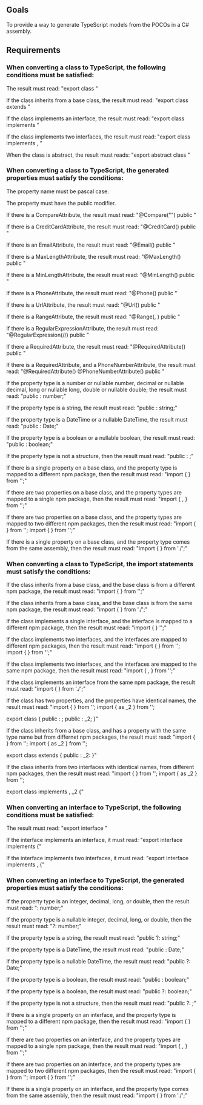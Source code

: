 ﻿## Goals
To provide a way to generate TypeScript models from the POCOs in a C# assembly.

## Requirements

### When converting a class to TypeScript, the following conditions must be satisfied:
The result must read:
"export class <class-name>"

If the class inherits from a base class, the result must read:
"export class <class-name> extends <base-class>"

If the class implements an interface, the result must read:
"export class <class-name> implements <interface-name>"

If the class implements two interfaces, the result must read:
"export class <class-name> implements <interface1>, <interface2>"

When the class is abstract, the result must reads:
"export abstract class <class-name>"

### When converting a class to TypeScript, the generated properties must satisfy the conditions:
The property name must be pascal case.

The property must have the public modifier.

If there is a CompareAttribute, the result must read:
"@Compare("<comparedProperty>") public <propertyName>"

If there is a CreditCardAttribute, the result must read:
"@CreditCard() public <propertyName>"

If there is an EmailAttribute, the result must read:
"@Email() public <propertyName>"

If there is a MaxLengthAttribute, the result must read:
"@MaxLength(<length>) public <propertyName>"

If there is a MinLengthAttribute, the result must read:
"@MinLength(<length>) public <propertyName>"

If there is a PhoneAttribute, the result must read:
"@Phone() public <propertyName>"

If there is a UrlAttribute, the result must read:
"@Url() public <propertyName>"

If there is a RangeAttribute, the result must read:
"@Range(<lower>, <upper>) public <propertyName>"

If there is a RegularExpressionAttribute, the result must read:
"@RegularExpression(/<regular-expression>/) public <propertyName>"

If there a RequiredAttribute, the result must read:
"@RequiredAttribute() public <propertyName>"

If there is a RequiredAttribute, and a PhoneNumberAttribute, the result must read:
"@RequiredAttribute() @PhoneNumberAttribute() public <propertyName>"

If the property type is a number or nullable number, decimal or nullable decimal, long or nullable long, double or nullable double; the result must read:
"public <propertyName>: number;"

If the property type is a string, the result must read:
"public <propertyName>: string;"

If the property type is a DateTime or a nullable DateTime, the result must read:
"public <propertyName>: Date;"

If the property type is a boolean or a nullable boolean, the result must read:
"public <propertyName>: boolean;"

If the property type is not a structure, then the result must read:
"public <propertyName>: <propertyType>;"

If there is a single property on a base class, and the property type is mapped to a different npm package, then the result must read:
"import { <propertyType> } from '<module-path>';"

If there are two properties on a base class, and the property types are mapped to a single npm package, then the result must read:
"import { <propertyType1>, <propertyType2> } from '<module-path>';"

If there are two properties on a base class, and the property types are mapped to two different npm packages, then the result must read:
"import { <propertyType1> } from '<module-path1>';
 import { <propertyType2> } from '<module-path2>';"

 If there is a single property on a base class, and the property type comes from the same assembly, then the result must read:
 "import { <propertyType> } from './<propertyType>';"

### When converting a class to TypeScript, the import statements must satisfy the conditions:

 If the class inherits from a base class, and the base class is from a different npm package, the result must read:
 "import { <baseClass> } from '<module-path>';"

If the class inherits from a base class, and the base class is from the same npm package, the result must read:
"import { <baseClass> } from './<baseClass>';"

If the class implements a single interface, and the interface is mapped to a different npm package, then the result must read:
"import { <interface> } '<module-path>';"

If the class implements two interfaces, and the interfaces are mapped to different npm packages, then the result must read:
"import { <interface1> } from '<module-path1>';
 import { <interface2> } from '<module-path2>';"

If the class implements two interfaces, and the interfaces are mapped to the same npm package, then the result must read:
"import { <interface1>, <interface2> } from '<module-path>';"

If the class implements an interface from the same npm package, the result must read:
"import { <interface> } from './<interface>';"

If the class has two properties, and the properties have identical names, the result must read:
"import { <property-type> } from '<module-path2>';
 import { <property-type> as <property-type>_2 } from '<module-path2>';
 
 export class <class-name> {
	public <propertyName1>: <property-type>;
	public <propertyName2>: <property-type>_2;
 }"

If the class inherits from a base class, and has a property with the same type name but from differnet npm packages, the result must read:
"import { <base-class> } from '<module-path1>';
 import { <propery-type> as <property-type>_2 } from '<module-path2>';

 export class <class-name> extends <base-class> {
	public <propertyName>: <property-type>_2:
 }"

If the class inherits from two interfaces with identical names, from different npm packages, then the result must read:
"import { <interface1> } from '<module-path1>';
 import { <interface2> as <interface2>_2 } from '<module-path2>';
 
 export class <class-name> implements <interface1>, <interface2>_2 {"

### When converting an interface to TypeScript, the following conditions must be satisfied:
The result must read:
"export interface <interface-name>"

If the interface implements an interface, it must read:
"export interface <interface-name> implements <interface> {"

If the interface implements two interfaces, it must read:
"export interface <interface-name> implements <interface1>, <interface2> {"

### When converting an interface to TypeScript, the generated properties must satisfy the conditions:
If the property type is an integer, decimal, long, or double, then the result must read:
"<propertyName>: number;"

If the property type is a nullable integer, decimal, long, or double, then the result must read:
"<propertyName>?: number;"

If the property type is a string, the result must read:
"public <propertyName>?: string;"

If the property type is a DateTime, the result must read:
"public <propertyName>: Date;"

If the property type is a nullable DateTime, the result must read:
"public <propertyName>?: Date;"

If the property type is a boolean, the result must read:
"public <propertyName>: boolean;"

If the property type is a boolean, the result must read:
"public <propertyName>?: boolean;"

If the property type is not a structure, then the result must read:
"public <propertyName>?: <propertyType>;"

If there is a single property on an interface, and the property type is mapped to a different npm package, then the result must read:
"import { <propertyType> } from '<module-path>';"

If there are two properties on an interface, and the property types are mapped to a single npm package, then the result must read:
"import { <propertyType1>, <propertyType2> } from '<module-path>';"

If there are two properties on an interface, and the property types are mapped to two different npm packages, then the result must read:
"import { <propertyType1> } from '<module-path1>';
 import { <propertyType2> } from '<module-path2>';"

 If there is a single property on an interface, and the property type comes from the same assembly, then the result must read:
 "import { <propertyType> } from './<propertyType>';"